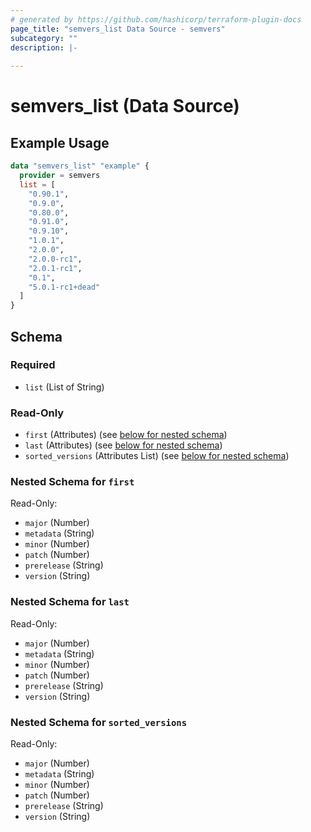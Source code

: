 ```yaml
---
# generated by https://github.com/hashicorp/terraform-plugin-docs
page_title: "semvers_list Data Source - semvers"
subcategory: ""
description: |-
  
---
```


# semvers_list (Data Source)



## Example Usage

```terraform
data "semvers_list" "example" {
  provider = semvers
  list = [
    "0.90.1",
    "0.9.0",
    "0.80.0",
    "0.91.0",
    "0.9.10",
    "1.0.1",
    "2.0.0",
    "2.0.0-rc1",
    "2.0.1-rc1",
    "0.1",
    "5.0.1-rc1+dead"
  ]
}
```

<!-- schema generated by tfplugindocs -->
## Schema

### Required

- `list` (List of String)

### Read-Only

- `first` (Attributes) (see [below for nested schema](#nestedatt--first))
- `last` (Attributes) (see [below for nested schema](#nestedatt--last))
- `sorted_versions` (Attributes List) (see [below for nested schema](#nestedatt--sorted_versions))

<a id="nestedatt--first"></a>
### Nested Schema for `first`

Read-Only:

- `major` (Number)
- `metadata` (String)
- `minor` (Number)
- `patch` (Number)
- `prerelease` (String)
- `version` (String)


<a id="nestedatt--last"></a>
### Nested Schema for `last`

Read-Only:

- `major` (Number)
- `metadata` (String)
- `minor` (Number)
- `patch` (Number)
- `prerelease` (String)
- `version` (String)


<a id="nestedatt--sorted_versions"></a>
### Nested Schema for `sorted_versions`

Read-Only:

- `major` (Number)
- `metadata` (String)
- `minor` (Number)
- `patch` (Number)
- `prerelease` (String)
- `version` (String)
